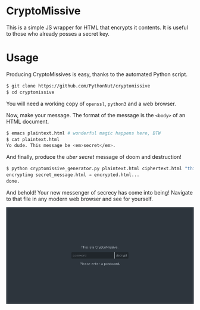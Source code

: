 CryptoMissive
=============

This is a simple JS wrapper for HTML that encrypts it contents. It is useful to those who already posses a secret key.


Usage
=====

Producing CryptoMissives is easy, thanks to the automated Python script.

```bash
$ git clone https://github.com/PythonNut/cryptomissive
$ cd cryptomissive
```

You will need a working copy of `openssl`, `python3` and a web browser.

Now, make your message. The format of the message is the `<body>` of an HTML document.

```bash
$ emacs plaintext.html # wonderful magic happens here, BTW
$ cat plaintext.html
Yo dude. This message be <em>secret</em>.
```

And finally, produce the _uber secret_ message of doom and destruction!

```bash
$ python cryptomissive_generator.py plaintext.html ciphertext.html "this secret key shall never be guessed"
encrypting secret_message.html ⇒ encrypted.html...
done.
```

And behold! Your new messenger of secrecy has come into being! Navigate to that file in any modern web browser and see for yourself.

![screenshot](screenshot.png)
